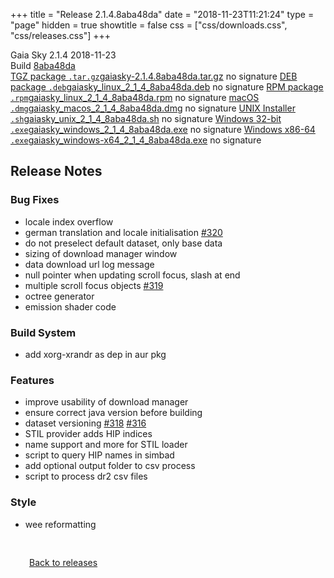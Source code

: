 +++
title = "Release 2.1.4.8aba48da"
date = "2018-11-23T11:21:24"
type = "page"
hidden = true
showtitle = false
css = ["css/downloads.css", "css/releases.css"]
+++

<div class="download-container">
<div id="download-title">
<i class="gs-mdi-tag"></i>
Gaia Sky <span class="downloads-version">2.1.4</span> 
<time class="downloads-releasedate" datetime="2018-11-23T11:21:24" title="Published: 2018-11-23T11:21:24"><i class="gs-mdi-calendar"></i> 2018-11-23</time>
<div class="downloads-build">Build <a href='https://codeberg.org/gaiasky/gaiasky/commit/8aba48da' target='_blank'>8aba48da</a></div></div>
<div class="download-section">
<a href="https://gaia.ari.uni-heidelberg.de/gaiasky/releases/2.1.4.8aba48da/gaiasky-2.1.4.8aba48da.tar.gz" class="download-button"><i class="gs-mdi-zip-box icon-button"></i> TGZ package <code>.tar.gz</code><span class="download-sub">gaiasky-2.1.4.8aba48da.tar.gz</span></a>
<span class="signature">no signature</span>
<a href="https://gaia.ari.uni-heidelberg.de/gaiasky/releases/2.1.4.8aba48da/gaiasky_linux_2_1_4_8aba48da.deb" class="download-button"><i class="gs-mdi-debian icon-button"></i> DEB package <code>.deb</code><span class="download-sub">gaiasky_linux_2_1_4_8aba48da.deb</span></a>
<span class="signature">no signature</span>
<a href="https://gaia.ari.uni-heidelberg.de/gaiasky/releases/2.1.4.8aba48da/gaiasky_linux_2_1_4_8aba48da.rpm" class="download-button"><i class="gs-mdi-fedora icon-button"></i> RPM package <code>.rpm</code><span class="download-sub">gaiasky_linux_2_1_4_8aba48da.rpm</span></a>
<span class="signature">no signature</span>
<a href="https://gaia.ari.uni-heidelberg.de/gaiasky/releases/2.1.4.8aba48da/gaiasky_macos_2_1_4_8aba48da.dmg" class="download-button"><i class="gs-fa6-brands-apple icon-button"></i> macOS <code>.dmg</code><span class="download-sub">gaiasky_macos_2_1_4_8aba48da.dmg</span></a>
<span class="signature">no signature</span>
<a href="https://gaia.ari.uni-heidelberg.de/gaiasky/releases/2.1.4.8aba48da/gaiasky_unix_2_1_4_8aba48da.sh" class="download-button"><i class="gs-token-unix icon-button"></i> UNIX Installer <code>.sh</code><span class="download-sub">gaiasky_unix_2_1_4_8aba48da.sh</span></a>
<span class="signature">no signature</span>
<a href="https://gaia.ari.uni-heidelberg.de/gaiasky/releases/2.1.4.8aba48da/gaiasky_windows_2_1_4_8aba48da.exe" class="download-button"><i class="gs-fa6-brands-windows icon-button"></i> Windows 32-bit <code>.exe</code><span class="download-sub">gaiasky_windows_2_1_4_8aba48da.exe</span></a>
<span class="signature">no signature</span>
<a href="https://gaia.ari.uni-heidelberg.de/gaiasky/releases/2.1.4.8aba48da/gaiasky_windows-x64_2_1_4_8aba48da.exe" class="download-button"><i class="gs-fa6-brands-windows icon-button"></i> Windows x86-64 <code>.exe</code><span class="download-sub">gaiasky_windows-x64_2_1_4_8aba48da.exe</span></a>
<span class="signature">no signature</span>
</div>
</div>

<section class="release-notes">

# Release Notes

### Bug Fixes

* locale index overflow
* german translation and locale initialisation [#320](https://gitlab.com/langurmonkey/gaiasky/issues/320)
* do not preselect default dataset, only base data
* sizing of download manager window
* data download url log message
* null pointer when updating scroll focus, slash at end
* multiple scroll focus objects [#319](https://gitlab.com/langurmonkey/gaiasky/issues/319)
* octree generator
* emission shader code

### Build System

* add xorg-xrandr as dep in aur pkg

### Features

* improve usability of download manager
* ensure correct java version before building
* dataset versioning [#318](https://gitlab.com/langurmonkey/gaiasky/issues/318) [#316](https://gitlab.com/langurmonkey/gaiasky/issues/316)
* STIL provider adds HIP indices
* name support and more for STIL loader
* script to query HIP names in simbad
* add optional output folder to csv process
* script to process dr2 csv files

### Style

* wee reformatting
</section>


<p class="center-text" style="padding: 30px;"><a href="/downloads/releases"><i class="gs-mdi-arrow-left-bold-circle"></i> Back to releases</a>
</p>
